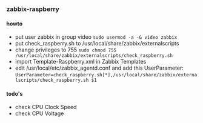 ### zabbix-raspberry

#### howto
  * put user zabbix in group video `sudo usermod -a -G video zabbix`
  * put check_raspberry.sh to /usr/local/share/zabbix/externalscripts
  * change privileges to 755 `sudo chmod 755 /usr/local/share/zabbix/externalscripts/check_raspberry.sh`
  * import Template-Raspberry.xml in Zabbix Templates
  * edit /usr/local/etc/zabbix_agentd.conf and add this UserParameter: `UserParameter=check_raspberry.sh[*],/usr/local/share/zabbix/externalscripts/check_raspberry.sh $1` 

#### todo's
  * check CPU Clock Speed
  * check CPU Voltage
